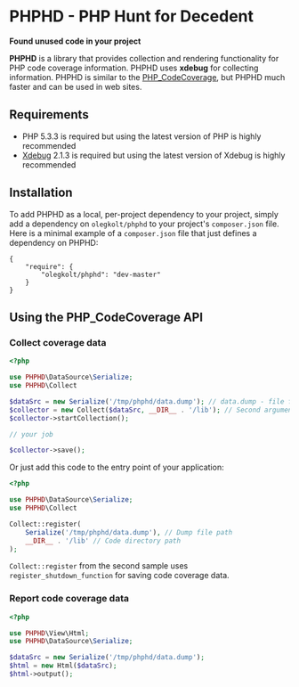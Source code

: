 PHPHD - PHP Hunt for Decedent
=============================
**Found unused code in your project**

**PHPHD** is a library that provides collection and rendering functionality for PHP code coverage information. PHPHD uses **xdebug** for collecting information. PHPHD is similar to the [PHP_CodeCoverage](https://github.com/sebastianbergmann/php-code-coverage), but PHPHD much faster and can be used in web sites.

## Requirements

* PHP 5.3.3 is required but using the latest version of PHP is highly recommended
* [Xdebug](http://xdebug.org/) 2.1.3 is required but using the latest version of Xdebug is highly recommended

## Installation

To add PHPHD as a local, per-project dependency to your project, simply add a dependency on `olegkolt/phphd` to your project's `composer.json` file. Here is a minimal example of a `composer.json` file that just defines a dependency on PHPHD:

    {
        "require": {
            "olegkolt/phphd": "dev-master"
        }
    }

## Using the PHP_CodeCoverage API

### Collect coverage data

```php
<?php

use PHPHD\DataSource\Serialize;
use PHPHD\Collect

$dataSrc = new Serialize('/tmp/phphd/data.dump'); // data.dump - file for saving code coverage data
$collector = new Collect($dataSrc, __DIR__ . '/lib'); // Second argument is code directory path
$collector->startCollection();

// your job

$collector->save();

```
Or just add this code to the entry point of your application:

```php
<?php

use PHPHD\DataSource\Serialize;
use PHPHD\Collect

Collect::register(
    Serialize('/tmp/phphd/data.dump'), // Dump file path
    __DIR__ . '/lib' // Code directory path
);
```
`Collect::register` from the second sample uses `register_shutdown_function` for saving code coverage data.

### Report code coverage data

```php
<?php

use PHPHD\View\Html;
use PHPHD\DataSource\Serialize;

$dataSrc = new Serialize('/tmp/phphd/data.dump');
$html = new Html($dataSrc);
$html->output();
```